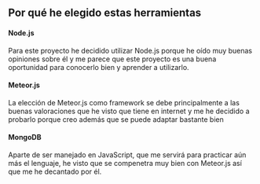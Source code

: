 ## Por qué he elegido estas herramientas

#### Node.js

Para este proyecto he decidido utilizar Node.js porque he oído muy buenas opiniones sobre él y me parece que este proyecto es una buena oportunidad para conocerlo bien y aprender a utilizarlo.


#### Meteor.js

La elección de Meteor.js como framework se debe principalmente a las buenas valoraciones que he visto que tiene en internet y me he decidido a probarlo porque creo además que se puede adaptar bastante bien


#### MongoDB

Aparte de ser manejado en JavaScript, que me servirá para practicar aún más el lenguaje, he visto que se compenetra muy bien con Meteor.js así que me he decantado por él.
